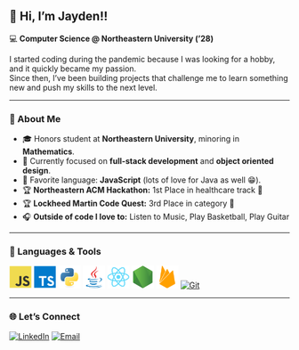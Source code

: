## 👋 Hi, I’m Jayden!!

💻 **Computer Science @ Northeastern University (’28)**  

I started coding during the pandemic because I was looking for a hobby, and it quickly became my passion.  
Since then, I’ve been building projects that challenge me to learn something new and push my skills to the next level.

---

### 🚀 About Me
- 🎓 Honors student at **Northeastern University**, minoring in **Mathematics**.
- 🌱 Currently focused on **full-stack development** and **object oriented design**.
- 💬 Favorite language: **JavaScript** (lots of love for Java as well 😁).  
- 🏆 **Northeastern ACM Hackathon:** 1st Place in healthcare track 🏅 
- 🏆 **Lockheed Martin Code Quest:** 3rd Place in category 🥉
- 🎧 **Outside of code I love to:** Listen to Music, Play Basketball, Play Guitar

  
---

### 🧰 Languages & Tools
<p align="left">
  <a href="https://www.javascript.com/" target="_blank" rel="noreferrer"><img src="https://raw.githubusercontent.com/devicons/devicon/master/icons/javascript/javascript-original.svg" width="40" height="40" alt="JavaScript"/></a>
  <a href="https://www.typescriptlang.org/" target="_blank" rel="noreferrer"><img src="https://raw.githubusercontent.com/devicons/devicon/master/icons/typescript/typescript-original.svg" width="40" height="40" alt="TypeScript"/></a>
  <a href="https://www.python.org" target="_blank" rel="noreferrer"><img src="https://raw.githubusercontent.com/devicons/devicon/master/icons/python/python-original.svg" width="40" height="40" alt="Python"/></a>
  <a href="https://www.java.com" target="_blank" rel="noreferrer"><img src="https://raw.githubusercontent.com/devicons/devicon/master/icons/java/java-original.svg" width="40" height="40" alt="Java"/></a>
  <a href="https://react.dev/" target="_blank" rel="noreferrer"><img src="https://raw.githubusercontent.com/devicons/devicon/master/icons/react/react-original.svg" width="40" height="40" alt="React"/></a>
  <a href="https://nodejs.org/" target="_blank" rel="noreferrer"><img src="https://raw.githubusercontent.com/devicons/devicon/master/icons/nodejs/nodejs-original.svg" width="40" height="40" alt="Node.js"/></a>
  <a href="https://firebase.google.com/" target="_blank" rel="noreferrer"><img src="https://raw.githubusercontent.com/devicons/devicon/master/icons/firebase/firebase-plain.svg" width="40" height="40" alt="Firebase"/></a>
  <a href="https://git-scm.com/" target="_blank" rel="noreferrer"><img src="https://www.vectorlogo.zone/logos/git-scm/git-scm-icon.svg" width="40" height="40" alt="Git"/></a>
</p>

---

### 🌐 Let’s Connect
<p align="left">
  <a href="https://www.linkedin.com/in/jaydencarvajal/" target="_blank"><img src="https://cdn-icons-png.flaticon.com/512/174/174857.png" width="30" height="30" alt="LinkedIn"/></a>
  <a href="mailto:carvajal.ja@northeastern.edu"><img src="https://cdn-icons-png.flaticon.com/512/732/732200.png" width="30" height="30" alt="Email"/></a>
</p>
